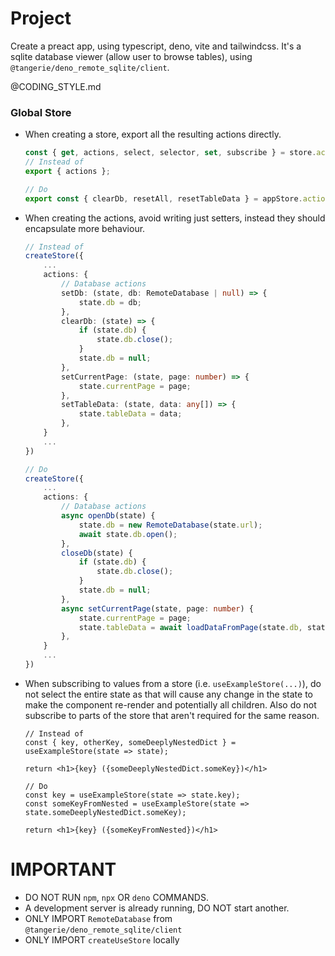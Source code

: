 # Project
Create a preact app, using typescript, deno, vite and tailwindcss. It's a sqlite database viewer (allow user to browse tables), using `@tangerie/deno_remote_sqlite/client`.

@CODING_STYLE.md

### Global Store
- When creating a store, export all the resulting actions directly.
    ```ts
    const { get, actions, select, selector, set, subscribe } = store.actions;
    // Instead of 
    export { actions };

    // Do
    export const { clearDb, resetAll, resetTableData } = appStore.actions;
    ```
- When creating the actions, avoid writing just setters, instead they should encapsulate more behaviour.
    ```ts
    // Instead of
    createStore({
        ...
        actions: {
            // Database actions
            setDb: (state, db: RemoteDatabase | null) => {
                state.db = db;
            },
            clearDb: (state) => {
                if (state.db) {
                    state.db.close();
                }
                state.db = null;
            },
            setCurrentPage: (state, page: number) => {
                state.currentPage = page;
            },
            setTableData: (state, data: any[]) => {
                state.tableData = data;
            },
        }
        ...
    })

    // Do
    createStore({
        ...
        actions: {
            // Database actions
            async openDb(state) {
                state.db = new RemoteDatabase(state.url);
                await state.db.open();
            },
            closeDb(state) {
                if (state.db) {
                    state.db.close();
                }
                state.db = null;
            },
            async setCurrentPage(state, page: number) {
                state.currentPage = page;
                state.tableData = await loadDataFromPage(state.db, state.currentPage);
            },
        }
        ...
    })
    ```
- When subscribing to values from a store (i.e. `useExampleStore(...)`), do not select the entire state as that will cause any change in the state to make the component re-render and potentially all children. Also do not subscribe to parts of the store that aren't required for the same reason.
    ```tsx
    // Instead of 
    const { key, otherKey, someDeeplyNestedDict } = useExampleStore(state => state);

    return <h1>{key} ({someDeeplyNestedDict.someKey})</h1>

    // Do
    const key = useExampleStore(state => state.key);
    const someKeyFromNested = useExampleStore(state => state.someDeeplyNestedDict.someKey);

    return <h1>{key} ({someKeyFromNested})</h1>
    ```

# IMPORTANT
- DO NOT RUN `npm`, `npx` OR `deno` COMMANDS.
- A development server is already running, DO NOT start another.
- ONLY IMPORT `RemoteDatabase` from `@tangerie/deno_remote_sqlite/client`
- ONLY IMPORT `createUseStore` locally